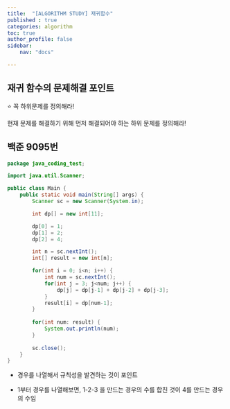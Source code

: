 ```yaml
---
title:  "[ALGORITHM STUDY] 재귀함수"
published : true
categories: algorithm
toc: true
author_profile: false
sidebar:
    nav: "docs"

---
```


## 재귀 함수의 문제해결 포인트

:star: 꼭 하위문제를 정의해라!

현재 문제를 해결하기 위해 먼저 해결되어야 하는 하위 문제를 정의해라!

## 백준 9095번

```java
package java_coding_test;

import java.util.Scanner;

public class Main {
    public static void main(String[] args) {
        Scanner sc = new Scanner(System.in);

        int dp[] = new int[11];

        dp[0] = 1;
        dp[1] = 2;
        dp[2] = 4;

        int n = sc.nextInt();
        int[] result = new int[n];

        for(int i = 0; i<n; i++) {
            int num = sc.nextInt();
            for(int j = 3; j<num; j++) {
                dp[j] = dp[j-1] + dp[j-2] + dp[j-3];
            }
            result[i] = dp[num-1];
        }
        
        for(int num: result) {
            System.out.println(num);
        }
        
        sc.close();
    }
}

```

- 경우를 나열해서 규칙성을 발견하는 것이 포인트

- 1부터 경우를 나열해보면, 1-2-3 을 만드는 경우의 수를 합친 것이 4를 만드는 경우의 수임